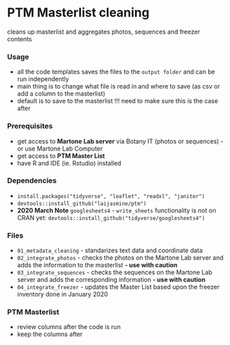 # PTM Masterlist cleaning
cleans up masterlist and aggregates photos, sequences and freezer contents

### Usage
- all the code templates saves the files to the `output folder` and can be run independently
- main thing is to change what file is read in and where to save (as csv or add a column to the masterlist)
- default is to save to the masterlist !!! need to make sure this is the case after

### Prerequisites
* get access to **Martone Lab server** via Botany IT (photos or sequences) - or use Martone Lab Computer
* get access to **PTM Master List**
* have R and IDE (ie. Rstudio) installed

### Dependencies
- `install.packages("tidyverse", "leaflet", "readxl", "janitor")`
- `devtools::install_github("laijasmine/ptm")`
- **2020 March Note** `googlesheets4` - `write_sheets` functionality is not on CRAN yet: `devtools::install_github("tidyverse/googlesheets4")`

### Files

* `01_metadata_cleaning` - standarizes text data and coordinate data
* `02_integrate_photos` - checks the photos on the Martone Lab server and adds the information to the masterlist **- use with caution**
* `03_integrate_sequences` - checks the sequences on the Martone Lab server and adds the corresponding information **- use with caution**
* `04_integrate_freezer` - updates the Master List based upon the freezer inventory done in January 2020

### PTM Masterlist
* review columns after the code is run
* keep the columns after

